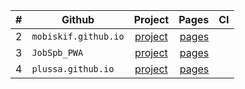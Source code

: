 |#|Github|Project|Pages|CI|
|---| ------------- |:-------------:| -----:|-----|
|2|`mobiskif.github.io`|[project](https://github.com/mobiskif/mobiskif.github.io)|[pages](https://mobiskif.github.io/)| |
|3|`JobSpb_PWA`|[project](https://github.com/mobiskif/JobSpb_PWA)|[pages](https://mobiskif.github.io/JobSpb_PWA/)| |
|4|`plussa.github.io`|[project](https://github.com/mobiskif/plussa)|[pages](https://mobiskif.github.io/plussa/)| |
